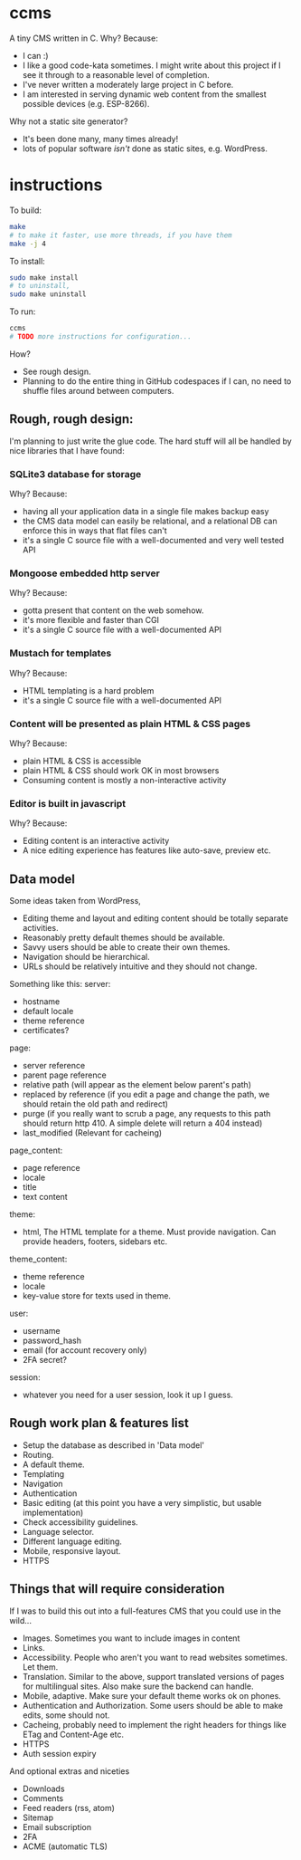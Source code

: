 # ccms
A tiny CMS written in C.
Why? Because:
- I can :) 
- I like a good code-kata sometimes. I might write about this project if I see it through to a reasonable level of completion.
- I've never written a moderately large project in C before.
- I am interested in serving dynamic web content from the smallest possible devices (e.g. ESP-8266). 

Why not a static site generator?
- It's been done many, many times already!
- lots of popular software _isn't_ done as static sites, e.g. WordPress. 

# instructions
To build:
```bash
make
# to make it faster, use more threads, if you have them
make -j 4
```

To install:
```bash
sudo make install
# to uninstall,
sudo make uninstall
```

To run:
```bash
ccms
# TODO more instructions for configuration...
```


How?
- See rough design.
- Planning to do the entire thing in GitHub codespaces if I can, no need to shuffle files around between computers.

## Rough, rough design:
I'm planning to just write the glue code. The hard stuff will all be handled by nice libraries that I have found:

### SQLite3 database for storage
Why? Because:
- having all your application data in a single file makes backup easy
- the CMS data model can easily be relational, and a relational DB can enforce this in ways that flat files can't
- it's a single C source file with a well-documented and very well tested API

### Mongoose embedded http server
Why? Because:
- gotta present that content on the web somehow. 
- it's more flexible and faster than CGI
- it's a single C source file with a well-documented API

### Mustach for templates
Why? Because: 
- HTML templating is a hard problem
- it's a single C source file with a well-documented API

### Content will be presented as plain HTML & CSS pages
Why? Because: 
- plain HTML & CSS is accessible
- plain HTML & CSS should work OK in most browsers
- Consuming content is mostly a non-interactive activity

### Editor is built in javascript 
Why? Because: 
- Editing content is an interactive activity
- A nice editing experience has features like auto-save, preview etc. 

## Data model
Some ideas taken from WordPress,
- Editing theme and layout and editing content should be totally separate activities. 
- Reasonably pretty default themes should be available.
- Savvy users should be able to create their own themes.
- Navigation should be hierarchical.
- URLs should be relatively intuitive and they should not change. 

Something like this: 
server:
- hostname
- default locale
- theme reference
- certificates?

page:
- server reference
- parent page reference
- relative path (will appear as the element below parent's path)
- replaced by reference (if you edit a page and change the path, we should retain the old path and redirect)
- purge (if you really want to scrub a page, any requests to this path should return http 410. A simple delete will return a 404 instead)
- last_modified (Relevant for cacheing)

page_content:
- page reference
- locale
- title
- text content

theme:
- html, The HTML template for a theme. Must provide navigation. Can provide headers, footers, sidebars etc.

theme_content: 
- theme reference
- locale
- key-value store for texts used in theme.

user: 
- username
- password_hash
- email (for account recovery only)
- 2FA secret?

session: 
- whatever you need for a user session, look it up I guess. 

## Rough work plan & features list
- Setup the database as described in 'Data model'
- Routing. 
- A default theme.
- Templating
- Navigation
- Authentication
- Basic editing
(at this point you have a very simplistic, but usable implementation)
- Check accessibility guidelines.
- Language selector.
- Different language editing.
- Mobile, responsive layout.
- HTTPS 

## Things that will require consideration
If I was to build this out into a full-features CMS that you could use in the wild...
- Images. Sometimes you want to include images in content
- Links.
- Accessibility. People who aren't you want to read websites sometimes. Let them.
- Translation. Similar to the above, support translated versions of pages for multilingual sites. Also make sure the backend can handle.
- Mobile, adaptive. Make sure your default theme works ok on phones.
- Authentication and Authorization. Some users should be able to make edits, some should not.
- Cacheing, probably need to implement the right headers for things like ETag and Content-Age etc. 
- HTTPS
- Auth session expiry

And optional extras and niceties
- Downloads
- Comments
- Feed readers (rss, atom)
- Sitemap
- Email subscription
- 2FA
- ACME (automatic TLS)
